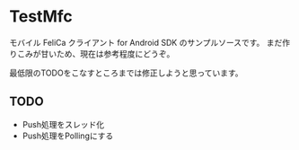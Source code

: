TestMfc
=======

モバイル FeliCa クライアント for Android SDK のサンプルソースです。 
まだ作りこみが甘いため、現在は参考程度にどうぞ。

最低限のTODOをこなすところまでは修正しようと思っています。


TODO
--------
- Push処理をスレッド化
- Push処理をPollingにする


